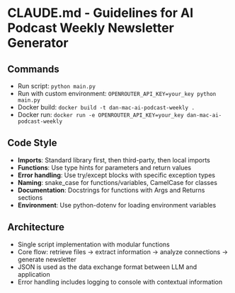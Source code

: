 # CLAUDE.md - Guidelines for AI Podcast Weekly Newsletter Generator

## Commands
- Run script: `python main.py`
- Run with custom environment: `OPENROUTER_API_KEY=your_key python main.py`
- Docker build: `docker build -t dan-mac-ai-podcast-weekly .`
- Docker run: `docker run -e OPENROUTER_API_KEY=your_key dan-mac-ai-podcast-weekly`

## Code Style
- **Imports**: Standard library first, then third-party, then local imports
- **Functions**: Use type hints for parameters and return values
- **Error handling**: Use try/except blocks with specific exception types
- **Naming**: snake_case for functions/variables, CamelCase for classes
- **Documentation**: Docstrings for functions with Args and Returns sections
- **Environment**: Use python-dotenv for loading environment variables

## Architecture
- Single script implementation with modular functions
- Core flow: retrieve files → extract information → analyze connections → generate newsletter
- JSON is used as the data exchange format between LLM and application
- Error handling includes logging to console with contextual information